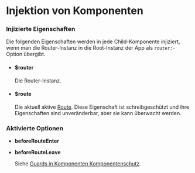 # Injektion von Komponenten

### Injizierte Eigenschaften

Die folgenden Eigenschaften werden in jede Child-Komponente injiziert, wenn man die Router-Instanz in die Root-Instanz der App als `router:`-Option übergibt.

- #### $router

  Die Router-Instanz.

- #### $route

  Die aktuell aktive [Route](route-object.md). Diese Eigenschaft ist schreibgeschützt und ihre Eigenschaften sind unveränderbar, aber sie kann überwacht werden.

### Aktivierte Optionen

- **beforeRouteEnter**
- **beforeRouteLeave**

  Siehe [Guards in Komponenten Komponentenschutz](../advanced/navigation-guards.md#guards-in-komponenten).
